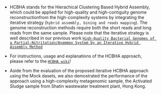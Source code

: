 * HCBHA stands for the Hierachical Clustering Based Hybrid Assembly, which could be applied for high-quality and high-contiguity genome reconstructionfrom the high-complexity systems by integrating the iterative strategy (`hybrid assembly, bining and reads mapping`). The genome reconstruction methods require both the short reads and long reads from the same sample. Please note that the iterative strategy is well described in our previous work [`High-Quality Bacterial Genomes of a Partial-Nitritation/Anammox System by an Iterative Hybrid Assembly Method`](https://github.com/Hydro3639/Iterative-Hybrid-Assembly-for-enrichment-system "https://github.com/Hydro3639/Iterative-Hybrid-Assembly-for-enrichment-system")

* For instructions, usage and explanations of the HCBHA approach, please refer to the [`HCBHA wiki`](https://github.com/Hydro3639/HCBHA-STAS/blob/master/HCBHA%20wiki.md "HCBHA wiki")!
* Aside from the evaluation of the proposed iterative HCBHA approach using the Mock dasets, we also demostrated the performance of the approach using a high-complexity metagenomic sample, the Activated Sludge sample from Shatin wastewater treatment plant, Hong Kong.
